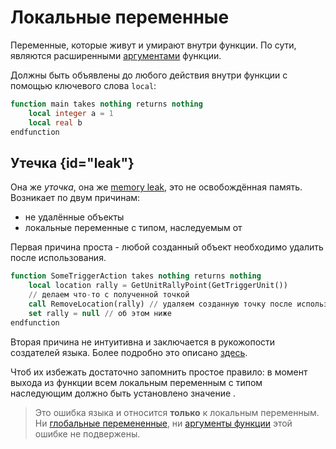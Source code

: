 # Локальные переменные

Переменные, которые живут и умирают внутри функции. По сути, являются расширенными [аргументами](arguments.md) функции.

Должны быть объявлены до любого действия внутри функции с помощью
ключевого слова `local`:

```SQL
function main takes nothing returns nothing
    local integer a = 1
    local real b
endfunction
```

## Утечка {id="leak"}

Она же _уточка_, она же [memory leak](https://w.wiki/9jpZ), это не освобождённая память. Возникает по двум причинам:
- не удалённые объекты
- локальные переменные с типом, наследуемым от [](handle.md)

Первая причина проста - любой созданный объект необходимо удалить после использования.

```SQL
function SomeTriggerAction takes nothing returns nothing
    local location rally = GetUnitRallyPoint(GetTriggerUnit())
    // делаем что-то с полученной точкой
    call RemoveLocation(rally) // удаляем созданную точку после использования
    set rally = null // об этом ниже
endfunction
```

Вторая причина не интуитивна и заключается в рукожопости создателей языка. Более подробно это
описано [здесь](https://xgm.guru/p/wc3/Jass-MythBusters).

Чтоб их избежать достаточно запомнить простое правило: в момент выхода из функции всем локальным переменным с типом
наследующим [](handle.md) должно быть установлено значение [](null.md).

> Это ошибка языка и относится **только** к локальным переменным. Ни [глобальные перемененные](globals.md),
> ни [аргументы функции](arguments.md) этой ошибке не подвержены.
